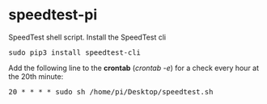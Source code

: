 # speedtest-pi
SpeedTest shell script. Install the SpeedTest cli
<pre>
sudo pip3 install speedtest-cli
</pre>

Add the following line to the **crontab** (*crontab -e*) for a check every hour at the 20th minute:
<pre>
20 * * * * sudo sh /home/pi/Desktop/speedtest.sh
</pre>
